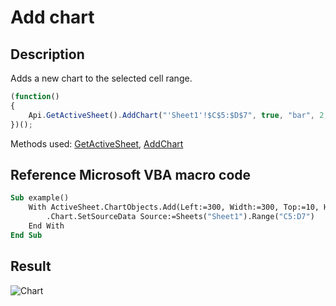 # Add chart

## Description

Adds a new chart to the selected cell range.

<!-- This code snippet is shown in the screenshot. -->

<!-- eslint-skip -->

``` ts
(function()
{
    Api.GetActiveSheet().AddChart("'Sheet1'!$C$5:$D$7", true, "bar", 2, 105 * 36000, 105 * 36000, 0, 0, 9, 0);
})();
```

Methods used: [GetActiveSheet](../../../../office-api/usage-api/spreadsheet-api/Api/Methods/GetActiveSheet.md), [AddChart](../../../../office-api/usage-api/spreadsheet-api/ApiWorksheet/Methods/AddChart.md)

## Reference Microsoft VBA macro code

``` vb
Sub example()
    With ActiveSheet.ChartObjects.Add(Left:=300, Width:=300, Top:=10, Height:=300)
        .Chart.SetSourceData Source:=Sheets("Sheet1").Range("C5:D7")
    End With
End Sub
```

## Result

![Chart](/assets/images/plugins/add-chart.png)
